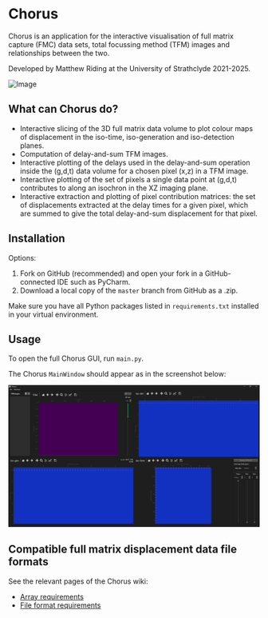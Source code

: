 # Chorus

Chorus is an application for the interactive visualisation of full matrix capture (FMC)
data sets, total focussing method (TFM) images and relationships between the two.

Developed by Matthew Riding at the University of Strathclyde 2021-2025.

![Image](docs/chorus_demo.gif)

## What can Chorus do?

- Interactive slicing of the 3D full matrix data volume to plot colour maps of displacement in 
the iso-time, iso-generation and iso-detection planes.
- Computation of delay-and-sum TFM images.
- Interactive plotting of the delays used in the delay-and-sum operation inside the (g,d,t) data
volume for a chosen pixel (x,z) in a TFM image.
- Interactive plotting of the set of pixels a single data point at (g,d,t) contributes to along
an isochron in the XZ imaging plane.
- Interactive extraction and plotting of pixel contribution matrices: the set of displacements
extracted at the delay times for a given pixel, which are summed to give the total delay-and-sum
displacement for that pixel.

## Installation
Options:
1. Fork on GitHub (recommended) and open your fork in a GitHub-connected IDE such as PyCharm.
2. Download a local copy of the `master` branch from GitHub as a .zip.

Make sure you have all Python packages listed in `requirements.txt` installed in your virtual
environment.

## Usage
To open the full Chorus GUI, run `main.py`.

The Chorus `MainWindow` should appear as in the screenshot below:

![image](docs/screenshot_mainwindow_no_data.png)

## Compatible full matrix displacement data file formats

See the relevant pages of the Chorus wiki:
- [Array requirements](https://github.com/MatthewRiding/Chorus/wiki/Data-format-requirements:-Array-requirements)
- [File format requirements](https://github.com/MatthewRiding/Chorus/wiki/Data-format-requirements:-File-formats)
